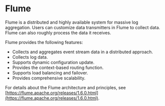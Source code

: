 # Flume<a name="EN-US_TOPIC_0125375802"></a>

Flume is a distributed and highly available system for massive log aggregation. Users can customize data transmitters in Flume to collect data. Flume can also roughly process the data it receives.

Flume provides the following features:

-   Collects and aggregates event stream data in a distributed approach.
-   Collects log data.
-   Supports dynamic configuration update.
-   Provides the context-based routing function.
-   Supports load balancing and failover.
-   Provides comprehensive scalability.

For details about the Flume architecture and principles, see  [https://flume.apache.org/releases/1.6.0.html](https://flume.apache.org/releases/1.6.0.html).

